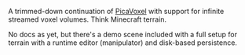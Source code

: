 A trimmed-down continuation of [PicaVoxel](https://github.com/GarethIW/PicaVoxel) with support for infinite streamed voxel volumes. Think Minecraft terrain.

No docs as yet, but there's a demo scene included with a full setup for terrain with a runtime editor (manipulator) and disk-based persistence.
